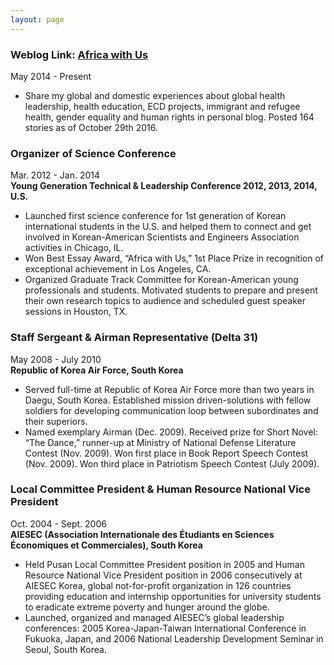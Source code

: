 ```yaml
---
layout: page
---
```


### Weblog Link: <a href="http://africawithcharles.blogspot.com/" target="_blank"> Africa with Us</a>

May 2014 - Present  
* Share my global and domestic experiences about global health leadership, health education, ECD projects, immigrant and refugee health, gender equality and human rights in personal blog. Posted 164 stories as of October 29th 2016.

### Organizer of Science Conference
Mar. 2012 - Jan. 2014  
__Young Generation Technical & Leadership Conference 2012, 2013, 2014, U.S.__   
* Launched first science conference for 1st generation of Korean international students in the U.S. and helped them to connect and get involved in Korean-American Scientists and Engineers Association activities in Chicago, IL.  
* Won Best Essay Award, “Africa with Us,” 1st Place Prize in recognition of exceptional achievement in Los Angeles, CA.  
* Organized Graduate Track Committee for Korean-American young professionals and students. Motivated students to prepare and present their own research topics to audience and scheduled guest speaker sessions in Houston, TX.  

### Staff Sergeant & Airman Representative (Delta 31)
May 2008 - July 2010  
__Republic of Korea Air Force, South Korea__  
* Served full-time at Republic of Korea Air Force more than two years in Daegu, South Korea. Established mission driven-solutions with fellow soldiers for developing communication loop between subordinates and their superiors.  
* Named exemplary Airman (Dec. 2009). Received prize for Short Novel: “The Dance,” runner-up at Ministry of National Defense Literature Contest (Nov. 2009). Won first place in Book Report Speech Contest (Nov. 2009). Won third place in Patriotism Speech Contest (July 2009).   

### Local Committee President & Human Resource National Vice President
Oct. 2004 - Sept. 2006  
__AIESEC (Association Internationale des Étudiants en Sciences Économiques et Commerciales), South Korea__  
* Held Pusan Local Committee President position in 2005 and Human Resource National Vice President position in 2006 consecutively at AIESEC Korea, global not-for-profit organization in 126 countries providing education and internship opportunities for university students to eradicate extreme poverty and hunger around the globe.  
* Launched, organized and managed AIESEC’s global leadership conferences: 2005 Korea-Japan-Taiwan International Conference in Fukuoka, Japan, and 2006 National Leadership Development Seminar in Seoul, South Korea.
